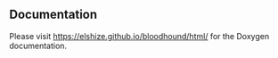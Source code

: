 ## Documentation

Please visit https://elshize.github.io/bloodhound/html/ for the Doxygen documentation.

